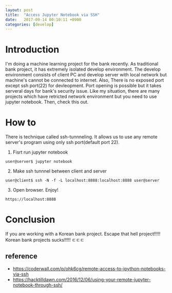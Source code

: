 ```yaml
---
layout: post
title:  "Access Jupyter Notebook via SSH"
date:   2017-09-14 00:10:11 +0900
categories: [develop]
---
```


# Introduction
I'm doing a machine learning project for the bank recently. As traditional bank project, it has extremely isolated develop environment. The develop environment consists of client PC and develop server with local network but machine's cannot be connected to internet. Also, There is no exposed port except ssh port(22) for devleopment. Port opening is possible but it takes serveral days for bank's security issue. Like my situation, there are many projects which have retricted network environment but you need to use jupyter notebook. Then, check this out. 

# How to 

There is technique called ssh-tunnneling. It allows us to use any remote server's program using only ssh port(default port 22).
1. Fisrt run jupyter notebook  
```
user@server$ jupyter notebook
```

2. Make ssh tunnnel between client and server
```
user@client$ ssh -N -f -L localhost:8888:localhost:8888 user@server
```

3. Open browser. Enjoy!
```
https://localhost:8888
```

# Conclusion
If you are working with a Korean bank project. Escape that hell project!!!!! Korean bank projects sucks!!!!! ㄷㄷㄷ


## reference  
+ https://coderwall.com/p/ohk6cg/remote-access-to-ipython-notebooks-via-ssh
+ https://hacktilldawn.com/2016/12/06/using-your-remote-jupyter-notebook-through-ssh/
